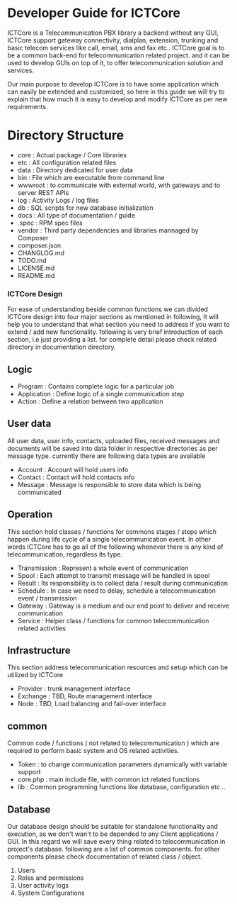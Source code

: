Developer Guide for ICTCore
===========================
ICTCore is a Telecommunication PBX library a backend without any GUI, ICTCore support gateway connectivity, dialplan, extension, trunking and basic telecom services like call, email, sms and fax etc.. ICTCore goal is to be a common back-end for telecommunication related project. and it can be used to develop GUIs on top of it, to offer telecommunication solution and services.

Our main purpose to develop ICTCore is to have some application which can easily be extended and customized, so here in this guide we will try to explain that how much it is easy to develop and modify ICTCore as per new requirements. 


Directory Structure
===================
* core    : Actual package / Core libraries
* etc     : All configuration related files
* data    : Directory dedicated for user data
* bin     : File which are executable from command line
* wwwroot : to communicate with external world, with gateways and to server REST APIs
* log     : Activity Logs / log files
* db      : SQL scripts for new database initialization
* docs    : All type of documentation / guide
* .spec   : RPM spec files
* vendor  : Third party dependencies and libraries mannaged by Composer
* composer.json
* CHANGLOG.md
* TODO.md
* LICENSE.md
* README.md

### ICTCore Design
For ease of understanding beside common functions we can divided ICTCore design into four major sections as mentioned in following, It will help you to understand that what section you need to address if you want to extend / add new functionality. following is very brief introduction of each section, i.e just providing a list. for complete detail please check related directory in documentation directory.

Logic
-----
* Program     : Contains complete logic for a particular job
* Application : Define logic of a single communication step 
* Action      : Define a relation between two application

User data
---------
All user data, user info, contacts, uploaded files, received messages and documents will be saved into data folder in respective directories as per message type. currently there are following data types are available

* Account : Account will hold users info
* Contact : Contact will hold contacts info
* Message : Message is responsible to store data which is being communicated

Operation
---------
This section hold classes / functions for commons stages / steps which happen during life cycle of a single telecommunication event. In other words ICTCore has to go all of the following whenever there is any kind of telecommunication, regardless its type.

* Transmission : Represent a whole event of communication
* Spool        : Each attempt to transmit message will be handled in spool
* Result       : Its responsibility is to collect data / result during communication
* Schedule     : In case we need to delay, schedule a telecommunication event / transmission
* Gateway      : Gateway is a medium and our end point to deliver and receive communication
* Service      : Helper class / functions for common telecommunication related activities

Infrastructure
--------------
This section address telecommunication resources and setup which can be utilized by ICTCore

* Provider : trunk management interface
* Exchange : TBD, Route management interface
* Node     : TBD, Load balancing and fail-over interface

common
------
Common code / functions ( not related to telecommunication ) which are required to perform basic system and OS related activities.

* Token    : to change communication parameters dynamically with variable support
* core.php : main include file, with common ict related functions
* lib      : Common programming functions like database, configuration etc ..


Database
--------
Our database design should be suitable for standalone functionality and execution, as we don't wan't to be depended to any Client applications / GUI. In this regard we will save every thing related to telecommunication in project's database. following are a list of common components. for other components please check documentation of related class / object.

1. Users
2. Roles and permissions
3. User activity logs
4. System Configurations

